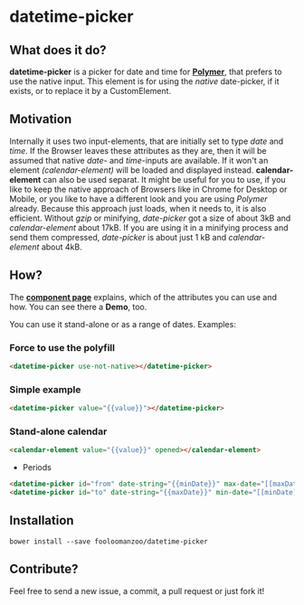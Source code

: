 # datetime-picker

## What does it do?
**datetime-picker** is a picker for date and time for **[Polymer](https://github.com/Polymer/polymer)**, that prefers to use the native input. This element is for using the *native* date-picker, if it exists, or to replace it by a CustomElement.

## Motivation
Internally it uses two input-elements, that are initially set to type *date* and *time*. If the Browser leaves these attributes as they are, then it will be assumed that native *date*- and *time*-inputs are available. If it won't an element *(calendar-element)* will be loaded and displayed instead. **calendar-element** can also be used separat.
It might be useful for you to use, if you like to keep the native approach of Browsers like in Chrome for Desktop or Mobile, or you like to have a different look and you are using *Polymer* already. 
Because this approach just loads, when it needs to, it is also efficient. Without *gzip* or minifying, *date-picker* got a size of about 3kB and *calendar-element* about 17kB. If you are using it in a minifying process and send them compressed, *date-picker* is about just 1 kB and *calendar-element* about 4kB.

## How?
The **[component page](https://fooloomanzoo.github.io/datetime-picker/components/datetime-picker/)** explains, which of the attributes you can use and how. You can see there a **Demo**, too.

You can use it stand-alone or as a range of dates. Examples:

### Force to use the polyfill
<!--
```
<custom-element-demo>
  <template>
    <link rel="import" href="my-element.html">
    <link rel="import" href="../other-element/other-element.html">
    <next-code-block></next-code-block>
  </template>
</custom-element-demo>
```
-->

```html
<datetime-picker use-not-native></datetime-picker>
```

### Simple example

```html
<datetime-picker value="{{value}}"></datetime-picker>
```

### Stand-alone calendar
```html
<calendar-element value="{{value}}" opened></calendar-element>
```

* Periods
```html
<datetime-picker id="from" date-string="{{minDate}}" max-date="[[maxDate]]"></datetime-picker>
<datetime-picker id="to" date-string="{{maxDate}}" min-date="[[minDate]]"></datetime-picker>
```

## Installation
```
bower install --save fooloomanzoo/datetime-picker
```


## Contribute?
Feel free to send a new issue, a commit, a pull request or just fork it!

